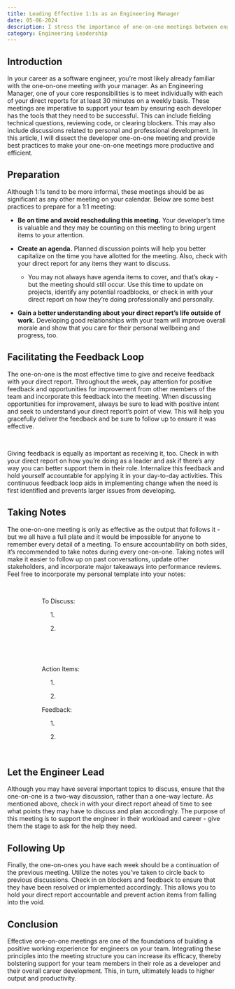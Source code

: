 ```yaml
---
title: Leading Effective 1:1s as an Engineering Manager
date: 05-06-2024
description: I stress the importance of one-on-one meetings between engineering managers and team members, highlighting preparation, feedback exchange, note-taking, and encouraging engineers to voice concerns. Follow-up is crucial for accountability and issue resolution. Ultimately, these meetings foster a positive work environment and boost productivity.
category: Engineering Leadership
---
```


## Introduction

In your career as a software engineer, you’re most likely already familiar with the one-on-one meeting with your manager. As an Engineering Manager, one of your core responsibilities is to meet individually with each of your direct reports for at least 30 minutes on a weekly basis. These meetings are imperative to support your team by ensuring each developer has the tools that they need to be successful. This can include fielding technical questions, reviewing code, or clearing blockers. This may also include discussions related to personal and professional development. In this article, I will dissect the developer one-on-one meeting and provide best practices to make your one-on-one meetings more productive and efficient.

## Preparation

Although 1:1s tend to be more informal, these meetings should be as significant as any other meeting on your calendar. Below are some best practices to prepare for a 1:1 meeting:

- **Be on time and avoid rescheduling this meeting.** Your developer’s time is valuable and they may be counting on this meeting to bring urgent items to your attention.

- **Create an agenda.** Planned discussion points will help you better capitalize on the time you have allotted for the meeting. Also, check with your direct report for any items they want to discuss.
  - You may not always have agenda items to cover, and that’s okay - but the meeting should still occur. Use this time to update on projects, identify any potential roadblocks, or check in with your direct report on how they’re doing professionally and personally.
- **Gain a better understanding about your direct report’s life outside of work.** Developing good relationships with your team will improve overall morale and show that you care for their personal wellbeing and progress, too.

## Facilitating the Feedback Loop

The one-on-one is the most effective time to give and receive feedback with your direct report. Throughout the week, pay attention for positive feedback and opportunities for improvement from other members of the team and incorporate this feedback into the meeting. When discussing opportunities for improvement, always be sure to lead with positive intent and seek to understand your direct report’s point of view. This will help you gracefully deliver the feedback and be sure to follow up to ensure it was effective.

&nbsp;

Giving feedback is equally as important as receiving it, too. Check in with your direct report on how you’re doing as a leader and ask if there’s any way you can better support them in their role. Internalize this feedback and hold yourself accountable for applying it in your day-to-day activities. This continuous feedback loop aids in implementing change when the need is first identified and prevents larger issues from developing.

## Taking Notes

The one-on-one meeting is only as effective as the output that follows it - but we all have a full plate and it would be impossible for anyone to remember every detail of a meeting. To ensure accountability on both sides, it’s recommended to take notes during every one-on-one. Taking notes will make it easier to follow up on past conversations, update other stakeholders, and incorporate major takeaways into performance reviews. Feel free to incorporate my personal template into your notes:

&nbsp;

&nbsp;&nbsp;&nbsp;&nbsp;&nbsp;&nbsp;&nbsp;&nbsp;&nbsp;&nbsp;&nbsp;&nbsp;&nbsp;&nbsp;&nbsp;&nbsp;&nbsp;&nbsp;&nbsp;&nbsp;To Discuss:

&nbsp;&nbsp;&nbsp;&nbsp;&nbsp;&nbsp;&nbsp;&nbsp;&nbsp;&nbsp;&nbsp;&nbsp;&nbsp;&nbsp;&nbsp;&nbsp;&nbsp;&nbsp;&nbsp;&nbsp;&nbsp;&nbsp;&nbsp;&nbsp;&nbsp;1.

&nbsp;&nbsp;&nbsp;&nbsp;&nbsp;&nbsp;&nbsp;&nbsp;&nbsp;&nbsp;&nbsp;&nbsp;&nbsp;&nbsp;&nbsp;&nbsp;&nbsp;&nbsp;&nbsp;&nbsp;&nbsp;&nbsp;&nbsp;&nbsp;&nbsp;2.

&nbsp;

<!--
| Project | Due Date | Status | Blockers/Next Steps | Cross Functional Partners |
| ------- | -------- | ------ | ------------------- | ------------------------- |
| &nbsp;  |          |        |                     |                           |
| &nbsp;  |          |        |                     |                           | -->

&nbsp;

&nbsp;&nbsp;&nbsp;&nbsp;&nbsp;&nbsp;&nbsp;&nbsp;&nbsp;&nbsp;&nbsp;&nbsp;&nbsp;&nbsp;&nbsp;&nbsp;&nbsp;&nbsp;&nbsp;&nbsp;Action Items:

&nbsp;&nbsp;&nbsp;&nbsp;&nbsp;&nbsp;&nbsp;&nbsp;&nbsp;&nbsp;&nbsp;&nbsp;&nbsp;&nbsp;&nbsp;&nbsp;&nbsp;&nbsp;&nbsp;&nbsp;&nbsp;&nbsp;&nbsp;&nbsp;&nbsp;1.

&nbsp;&nbsp;&nbsp;&nbsp;&nbsp;&nbsp;&nbsp;&nbsp;&nbsp;&nbsp;&nbsp;&nbsp;&nbsp;&nbsp;&nbsp;&nbsp;&nbsp;&nbsp;&nbsp;&nbsp;&nbsp;&nbsp;&nbsp;&nbsp;&nbsp;2.

&nbsp;&nbsp;&nbsp;&nbsp;&nbsp;&nbsp;&nbsp;&nbsp;&nbsp;&nbsp;&nbsp;&nbsp;&nbsp;&nbsp;&nbsp;&nbsp;&nbsp;&nbsp;&nbsp;&nbsp;Feedback:

&nbsp;&nbsp;&nbsp;&nbsp;&nbsp;&nbsp;&nbsp;&nbsp;&nbsp;&nbsp;&nbsp;&nbsp;&nbsp;&nbsp;&nbsp;&nbsp;&nbsp;&nbsp;&nbsp;&nbsp;&nbsp;&nbsp;&nbsp;&nbsp;&nbsp;1.

&nbsp;&nbsp;&nbsp;&nbsp;&nbsp;&nbsp;&nbsp;&nbsp;&nbsp;&nbsp;&nbsp;&nbsp;&nbsp;&nbsp;&nbsp;&nbsp;&nbsp;&nbsp;&nbsp;&nbsp;&nbsp;&nbsp;&nbsp;&nbsp;&nbsp;2.

&nbsp;

## Let the Engineer Lead

Although you may have several important topics to discuss, ensure that the one-on-one is a two-way discussion, rather than a one-way lecture. As mentioned above, check in with your direct report ahead of time to see what points they may have to discuss and plan accordingly. The purpose of this meeting is to support the engineer in their workload and career - give them the stage to ask for the help they need.

## Following Up

Finally, the one-on-ones you have each week should be a continuation of the previous meeting. Utilize the notes you’ve taken to circle back to previous discussions. Check in on blockers and feedback to ensure that they have been resolved or implemented accordingly. This allows you to hold your direct report accountable and prevent action items from falling into the void.

## Conclusion

Effective one-on-one meetings are one of the foundations of building a positive working experience for engineers on your team. Integrating these principles into the meeting structure you can increase its efficacy, thereby bolstering support for your team members in their role as a developer and their overall career development. This, in turn, ultimately leads to higher output and productivity.
